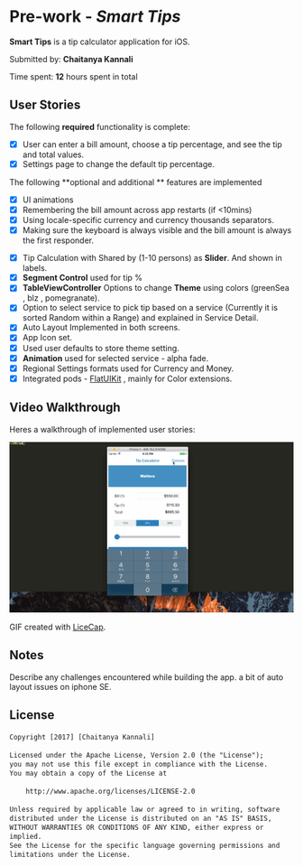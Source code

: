 # Pre-work - *Smart Tips*

**Smart Tips** is a tip calculator application for iOS.

Submitted by: **Chaitanya Kannali**

Time spent: **12** hours spent in total

## User Stories

The following **required** functionality is complete:

* [x] User can enter a bill amount, choose a tip percentage, and see the tip and total values.
* [x] Settings page to change the default tip percentage.

The following **optional and additional ** features are implemented
* [x] UI animations
* [x] Remembering the bill amount across app restarts (if <10mins)
* [x] Using locale-specific currency and currency thousands separators.
* [x] Making sure the keyboard is always visible and the bill amount is always the first responder.

- [x] Tip Calculation with  Shared by (1-10 persons) as **Slider**. And shown in labels.
- [x] **Segment Control** used for tip %
- [x] **TableViewController** Options to change **Theme** using colors (greenSea , blz , pomegranate).
- [x] Option to select service to pick tip based on a service (Currently it is sorted Random within a Range) and explained in Service Detail. 
- [x] Auto Layout Implemented in both screens.
- [x] App Icon set.
- [x] Used user defaults to store theme setting.
- [x] **Animation** used for selected service - alpha fade.
- [x] Regional Settings formats used for Currency and Money.
- [x] Integrated pods - [FlatUIKit](https://github.com/Grouper/FlatUIKit/) , mainly for Color extensions.
## Video Walkthrough 

Heres a walkthrough of implemented user stories:

![](https://github.com/cre81ve/smartips/blob/master/tips1.gif)

GIF created with [LiceCap](http://www.cockos.com/licecap/).

## Notes

Describe any challenges encountered while building the app.
a bit of auto layout issues on iphone SE.


## License

    Copyright [2017] [Chaitanya Kannali]

    Licensed under the Apache License, Version 2.0 (the "License");
    you may not use this file except in compliance with the License.
    You may obtain a copy of the License at

        http://www.apache.org/licenses/LICENSE-2.0

    Unless required by applicable law or agreed to in writing, software
    distributed under the License is distributed on an "AS IS" BASIS,
    WITHOUT WARRANTIES OR CONDITIONS OF ANY KIND, either express or implied.
    See the License for the specific language governing permissions and
    limitations under the License.

